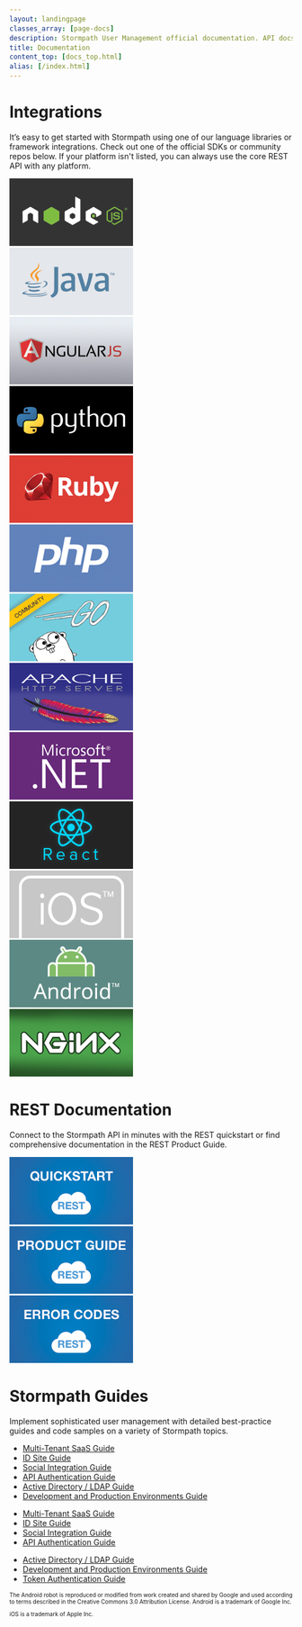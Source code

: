 ```yaml
---
layout: landingpage
classes_array: [page-docs]
description: Stormpath User Management official documentation. API docs in REST, Node.js, Java and Python plus feature guides.
title: Documentation
content_top: [docs_top.html]
alias: [/index.html]
---
```

<div class="homepage">

  <div class="container">
    <div class="row">
      <div class="col-xs-12 col-sm-12 col-md-12">
        <h1>Integrations</h1>
        <p>It’s easy to get started with Stormpath using one of our language libraries or framework integrations. Check out one of the official SDKs or community repos below.  If your platform isn't listed, you can always use the core REST API with any platform.</p>
        <div class="row">
          <div class="col-xs-6 col-sm-4 col-md-3">
            <a href="/nodejs/"><img class="img-responsive" src="/images/landingpage/homepage/buttons-homepage-node.jpg"></a>
          </div>
          <div class="col-xs-6 col-sm-4 col-md-3">
            <a href="/java/"><img class="img-responsive" src="/images/landingpage/homepage/buttons-homepage-java.jpg"></a>
          </div>
          <div class="col-xs-6 col-sm-4 col-md-3">
            <a href="https://github.com/stormpath/stormpath-sdk-angularjs/"><img class="img-responsive" src="/images/landingpage/homepage/buttons-homepage-angular.jpg"></a>
          </div>
          <div class="col-xs-6 col-sm-4 col-md-3">
            <a href="/python/"><img class="img-responsive" src="/images/landingpage/homepage/buttons-homepage-python.jpg"></a>
          </div>
          <div class="col-xs-6 col-sm-4 col-md-3">
            <a href="/ruby/quickstart/"><img class="img-responsive" src="/images/landingpage/homepage/buttons-homepage-ruby.jpg"></a>
          </div>
          <div class="col-xs-6 col-sm-4 col-md-3">
            <a href="/php/"><img class="img-responsive" src="/images/landingpage/homepage/buttons-homepage-php.jpg"></a>
          </div>
          <div class="col-xs-6 col-sm-4 col-md-3">
            <a href="https://github.com/jarias/stormpath-sdk-go/"><img class="img-responsive" src="/images/landingpage/homepage/buttons-homepage-go.jpg"></a>
          </div>
          <div class="col-xs-6 col-sm-4 col-md-3">
            <a href="https://github.com/stormpath/stormpath-mod-authnz-external/"><img class="img-responsive" src="/images/landingpage/homepage/buttons-homepage-apache.jpg"></a>
          </div>
          <div class="col-xs-6 col-sm-4 col-md-3">
            <a href="/dotnet/"><img class="img-responsive" src="/images/landingpage/homepage/buttons-homepage-dotnet.jpg"></a>
          </div>
          <div class="col-xs-6 col-sm-4 col-md-3">
            <a href="https://github.com/stormpath/stormpath-sdk-react"><img class="img-responsive" src="/images/landingpage/homepage/buttons-homepage-react.jpg"></a>
          </div>
          <div class="col-xs-6 col-sm-4 col-md-3">
            <a href="/ios/"><img class="img-responsive" src="/images/landingpage/homepage/buttons-homepage-ios.jpg"></a>
          </div>
          <div class="col-xs-6 col-sm-4 col-md-3">
            <a href="/android/"><img class="img-responsive" src="/images/landingpage/homepage/buttons-homepage-android.jpg"></a>
          </div>
          <div class="col-xs-6 col-sm-4 col-md-3">
            <a href="https://github.com/stormpath/stormpath-nginx"><img class="img-responsive" src="/images/landingpage/homepage/buttons-homepage-nginx.jpg"></a>
          </div>
        </div>
      </div>
    </div>
  </div>

  <div class="container">
    <div class="row">
      <div class="col-xs-12">
        <h1>REST Documentation</h1>
        <p>Connect to the Stormpath API in minutes with the REST quickstart or find comprehensive documentation in the REST Product Guide.</p>
        <div class="row">
          <div class="col-xs-6 col-sm-4 col-md-3">
            <a href="/rest/product-guide/latest/quickstart.html"><img class="img-responsive" src="/images/landingpage/homepage/buttons-homepage-rest-quick.jpg"></a>
          </div>
          <div class="col-xs-6 col-sm-4 col-md-3">
            <a href="/rest/product-guide/latest/"><img class="img-responsive" src="/images/landingpage/homepage/buttons-homepage-rest-product.jpg"></a>
          </div>
          <div class="col-xs-6 col-sm-4 col-md-3">
            <a href="/rest/product-guide/latest/errors.html"><img class="img-responsive" src="/images/landingpage/homepage/buttons-homepage-rest-error.jpg"></a>
          </div>
        </div>
      </div>
    </div>
  </div>

  <div class="container">
    <div class="row">
      <div class="col-xs-12">
        <h1>Stormpath Guides</h1>
        <p>Implement sophisticated user management with detailed best-practice guides and code samples on a variety of Stormpath topics.</p>
        <div class="row">
          <div class="col-xs-12 visible-xs">
            <ul class="fa-ul">
              <li><i class="fa-li fa fa-users"></i><a href="/rest/product-guide/latest/multitenancy.html">Multi-Tenant SaaS Guide</a></li>
              <li><i class="fa-li fa fa-user"></i><a href="/guides/using-id-site/">ID Site Guide</a></li>
              <li><i class="fa-li fa fa-facebook"></i><a href="/guides/social-integrations/">Social Integration Guide</a></li>
              <li><i class="fa-li fa fa-folder-open"></i><a href="/guides/api-key-management/">API Authentication Guide</a></li>
              <li><i class="fa-li fa fa-sitemap"></i><a href="/rest/product-guide/latest/auth_n.html#authenticating-against-an-ldap-directory">Active Directory / LDAP Guide</a></li>
              <li><i class="fa-li fa fa-wrench"></i><a href="/guides/dev-test-prod-environments/">Development and Production Environments Guide</a></li>
            </ul>
          </div>
          <div class="col-sm-4 hidden-xs">
            <ul class="fa-ul">
              <li><i class="fa-li fa fa-users"></i><a href="/rest/product-guide/latest/multitenancy.html">Multi-Tenant SaaS Guide</a></li>
              <li><i class="fa-li fa fa-user"></i><a href="/guides/using-id-site/">ID Site Guide</a></li>
              <li><i class="fa-li fa fa-facebook"></i><a href="/guides/social-integrations/">Social Integration Guide</a></li>
              <li><i class="fa-li fa fa-folder-open"></i><a href="/guides/api-key-management/">API Authentication Guide</a></li>
            </ul>
          </div>
          <div class="col-sm-6 hidden-xs">
            <ul class="fa-ul">
              <li><i class="fa-li fa fa-sitemap"></i><a href="/rest/product-guide/latest/auth_n.html#authenticating-against-an-ldap-directory">Active Directory / LDAP Guide</a></li>
              <li><i class="fa-li fa fa-wrench"></i><a href="/guides/dev-test-prod-environments/">Development and Production Environments Guide</a></li>
              <li><i class="fa-li fa fa-user"></i><a href="/guides/token-management/">Token Authentication Guide</a></li>
            </ul>
          </div>
        </div>
      </div>
    </div>
  </div>
</div>

<div class="container" style="font-size: 10px;">
  <div class="col-md-12 trademarks">
    <p>The Android robot is reproduced or modified from work created and shared by Google and used according to terms described in the Creative Commons 3.0 Attribution License. Android is a trademark of Google Inc.</p>
    <p>iOS is a trademark of Apple Inc.</p>
  </div>
</div>
<!-- block__no_wrapper -->
<!-- region__no_wrapper -->
